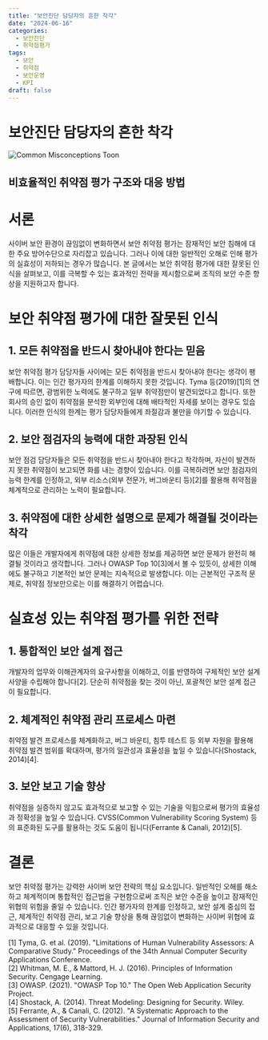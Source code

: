 ```yaml
---
title: "보안진단 담당자의 흔한 착각"
date: "2024-06-16"
categories:
  - 보안진단
  - 취약점평가
tags:
  - 보안
  - 취약점
  - 보안운영
  - KPI
draft: false
---
```


# 보안진단 담당자의 흔한 착각

![Common Misconceptions Toon](/images/post/misconceptions-of-security-assessors.webp)

## 비효율적인 취약점 평가 구조와 대응 방법

# 서론

사이버 보안 환경이 끊임없이 변화하면서 보안 취약점 평가는 잠재적인 보안 침해에 대한 주요 방어수단으로 자리잡고 있습니다. 그러나 이에 대한 일반적인 오해로 인해 평가의 실효성이 저하되는 경우가 많습니다. 본 글에서는 보안 취약점 평가에 대한 잘못된 인식을 살펴보고, 이를 극복할 수 있는 효과적인 전략을 제시함으로써 조직의 보안 수준 향상을 지원하고자 합니다.

# 보안 취약점 평가에 대한 잘못된 인식

## 1. 모든 취약점을 반드시 찾아내야 한다는 믿음

보안 취약점 평가 담당자들 사이에는 모든 취약점을 반드시 찾아내야 한다는 생각이 팽배합니다. 이는 인간 평가자의 한계를 이해하지 못한 것입니다. Tyma 등(2019)[1]의 연구에 따르면, 광범위한 노력에도 불구하고 일부 취약점만이 발견되었다고 합니다. 또한 회사의 승인 없이 취약점을 분석한 외부인에 대해 배타적인 자세를 보이는 경우도 있습니다. 이러한 인식의 한계는 평가 담당자들에게 좌절감과 불만을 야기할 수 있습니다.

## 2. 보안 점검자의 능력에 대한 과장된 인식

보안 점검 담당자들은 모든 취약점을 반드시 찾아내야 한다고 착각하며, 자신이 발견하지 못한 취약점이 보고되면 화를 내는 경향이 있습니다. 이를 극복하려면 보안 점검자의 능력 한계를 인정하고, 외부 리소스(외부 전문가, 버그바운티 등)[2]를 활용해 취약점을 체계적으로 관리하는 노력이 필요합니다.

## 3. 취약점에 대한 상세한 설명으로 문제가 해결될 것이라는 착각

많은 이들은 개발자에게 취약점에 대한 상세한 정보를 제공하면 보안 문제가 완전히 해결될 것이라고 생각합니다. 그러나 OWASP Top 10[3]에서 볼 수 있듯이, 상세한 이해에도 불구하고 기본적인 보안 문제는 지속적으로 발생합니다. 이는 근본적인 구조적 문제로, 취약점 정보만으로는 이를 해결하기 어렵습니다.

# 실효성 있는 취약점 평가를 위한 전략

## 1. 통합적인 보안 설계 접근

개발자의 업무와 이해관계자의 요구사항을 이해하고, 이를 반영하여 구체적인 보안 설계 사양을 수립해야 합니다[2]. 단순히 취약점을 찾는 것이 아닌, 포괄적인 보안 설계 접근이 필요합니다.

## 2. 체계적인 취약점 관리 프로세스 마련

취약점 발견 프로세스를 체계화하고, 버그 바운티, 침투 테스트 등 외부 자원을 활용해 취약점 발견 범위를 확대하며, 평가의 일관성과 효율성을 높일 수 있습니다(Shostack, 2014)[4].

## 3. 보안 보고 기술 향상

취약점을 실증하지 않고도 효과적으로 보고할 수 있는 기술을 익힘으로써 평가의 효율성과 정확성을 높일 수 있습니다. CVSS(Common Vulnerability Scoring System) 등의 표준화된 도구를 활용하는 것도 도움이 됩니다(Ferrante & Canali, 2012)[5].

# 결론

보안 취약점 평가는 강력한 사이버 보안 전략의 핵심 요소입니다. 일반적인 오해를 해소하고 체계적이며 통합적인 접근법을 구현함으로써 조직은 보안 수준을 높이고 잠재적인 위협의 위험을 줄일 수 있습니다. 인간 평가자의 한계를 인정하고, 보안 설계 중심의 접근, 체계적인 취약점 관리, 보고 기술 향상을 통해 끊임없이 변화하는 사이버 위협에 효과적으로 대응할 수 있을 것입니다.

[1] Tyma, G. et al. (2019). "Limitations of Human Vulnerability Assessors: A Comparative Study." Proceedings of the 34th Annual Computer Security Applications Conference.  
[2] Whitman, M. E., & Mattord, H. J. (2016). Principles of Information Security. Cengage Learning.  
[3] OWASP. (2021). "OWASP Top 10." The Open Web Application Security Project.  
[4] Shostack, A. (2014). Threat Modeling: Designing for Security. Wiley.  
[5] Ferrante, A., & Canali, C. (2012). "A Systematic Approach to the Assessment of Security Vulnerabilities." Journal of Information Security and Applications, 17(6), 318-329.
